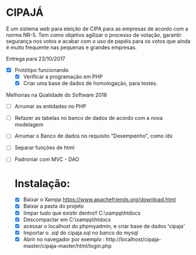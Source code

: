 # CIPAJÁ

É um sistema web para eleição de CIPA para as empresas de acordo com a
norma NR-5. Tem como objetivo agilizar o processo de votação, garantir segurança nos
votos e acabar com o uso de papéis para os votos que ainda é muito frequente nas
pequenas e grandes empresas.

Entrega para 23/10/2017
- [x] Protótipo funcionando
  - [x] Verificar a programação em PHP
  - [x] Criar uma base de dados de homologação, para testes.
  
Melhorias na Qualidade do Software 2018
- [ ] Arrumar as entidades no PHP
- [ ] Refazer as tabelas no banco de dados de acordo com a nova modelagem
- [ ] Arrumar o Banco de dados no requisito "Desempenho", como ídx
- [ ] Separar funções de html
- [ ] Padroniar com MVC - DAO
  

  # Instalação:
  
  - [x] Baixar o Xampp https://www.apachefriends.org/download.html
  - [x] Baixar a pasta do projeto 
  - [x] limpar tudo que existir dentro!! C:\xampp\htdocs
  - [x] Descompactar em C:\xampp\htdocs
  - [x] acessar o localhost do phpmyadmin, e criar base de dados 'cipaja'
  - [x] Importar o .sql do cipaja.sql no banco do mysql
  - [x] Abrir no navegador por exemplo : http://localhost/cipaja-master/cipaja-master/html/login.php
